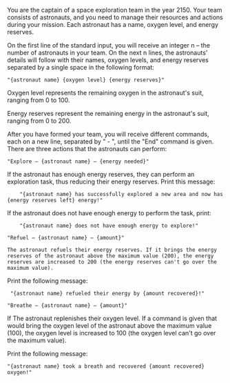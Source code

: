 You are the captain of a space exploration team in the year 2150. Your team consists of astronauts, and you need to manage their resources and actions during your mission. Each astronaut has a name, oxygen level, and energy reserves.

On the first line of the standard input, you will receive an integer n – the number of astronauts in your team. On the next n lines, the astronauts' details will follow with their names, oxygen levels, and energy reserves separated by a single space in the following format:

    "{astronaut name} {oxygen level} {energy reserves}" 

Oxygen level represents the remaining oxygen in the astronaut's suit, ranging from 0 to 100.

Energy reserves represent the remaining energy in the astronaut's suit, ranging from 0 to 200.

After you have formed your team, you will receive different commands, each on a new line, separated by " - ", until the "End" command is given. There are three actions that the astronauts can perform: 

    "Explore – {astronaut name} – {energy needed}"

  If the astronaut has enough energy reserves, they can perform an exploration task, thus reducing their energy reserves. Print this message:

    	"{astronaut name} has successfully explored a new area and now has {energy reserves left} energy!"

  If the astronaut does not have enough energy to perform the task, print:

    	"{astronaut name} does not have enough energy to explore!"

    "Refuel – {astronaut name} – {amount}"

	The astronaut refuels their energy reserves. If it brings the energy reserves of the astronaut above the maximum value (200), the energy reserves are increased to 200 (the energy reserves can't go over the maximum value).

   Print the following message:

	 "{astronaut name} refueled their energy by {amount recovered}!"
  
	"Breathe – {astronaut name} – {amount}"

  If The astronaut replenishes their oxygen level. If a command is given that would bring the oxygen level of the astronaut above the maximum value (100), the oxygen level is increased to 100 (the oxygen level can't go over the maximum value).

 Print the following message:
 
	"{astronaut name} took a breath and recovered {amount recovered} oxygen!"
